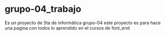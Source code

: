 # grupo-04_trabajo
Es un proyecto de 5ta de informática grupo-04  este proyecto es para hace una pagina con todos lo aprendido en el cursos de font_end 
